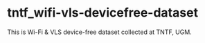 # tntf_wifi-vls-devicefree-dataset
This is Wi-Fi &amp; VLS device-free dataset collected at TNTF, UGM.

